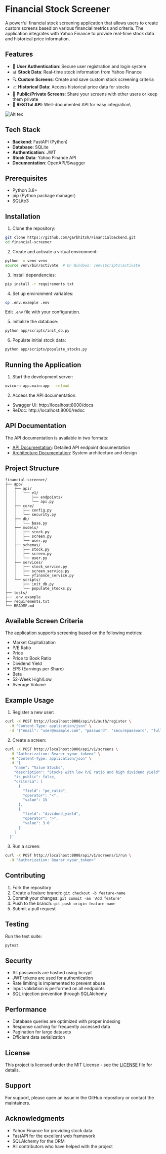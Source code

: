# Financial Stock Screener

A powerful financial stock screening application that allows users to create custom screens based on various financial metrics and criteria. The application integrates with Yahoo Finance to provide real-time stock data and historical price information.

## Features

- 🔐 **User Authentication**: Secure user registration and login system
- 📊 **Stock Data**: Real-time stock information from Yahoo Finance
- 🔍 **Custom Screens**: Create and save custom stock screening criteria
- 📈 **Historical Data**: Access historical price data for stocks
- 👥 **Public/Private Screens**: Share your screens with other users or keep them private
- 📱 **RESTful API**: Well-documented API for easy integration\



![Alt tex](https://github.com/GarbhitSh/Financialbackend/blob/main/dia.png)


## Tech Stack

- **Backend**: FastAPI (Python)
- **Database**: SQLite
- **Authentication**: JWT
- **Stock Data**: Yahoo Finance API
- **Documentation**: OpenAPI/Swagger

## Prerequisites

- Python 3.8+
- pip (Python package manager)
- SQLite3

## Installation

1. Clone the repository:
```bash
git clone https://github.com/garbhitsh/Financialbackend.git
cd financial-screener
```

2. Create and activate a virtual environment:
```bash
python -m venv venv
source venv/bin/activate  # On Windows: venv\Scripts\activate
```

3. Install dependencies:
```bash
pip install -r requirements.txt
```

4. Set up environment variables:
```bash
cp .env.example .env
```
Edit `.env` file with your configuration.

5. Initialize the database:
```bash
python app/scripts/init_db.py
```

6. Populate initial stock data:
```bash
python app/scripts/populate_stocks.py
```

## Running the Application

1. Start the development server:
```bash
uvicorn app.main:app --reload
```

2. Access the API documentation:
- Swagger UI: http://localhost:8000/docs
- ReDoc: http://localhost:8000/redoc

## API Documentation

The API documentation is available in two formats:
- [API Documentation](API_DOCUMENTATION.md): Detailed API endpoint documentation
- [Architecture Documentation](ARCHITECTURE_DIAGRAM.md): System architecture and design

## Project Structure

```
financial-screener/
├── app/
│   ├── api/
│   │   └── v1/
│   │       ├── endpoints/
│   │       └── api.py
│   ├── core/
│   │   ├── config.py
│   │   └── security.py
│   ├── db/
│   │   └── base.py
│   ├── models/
│   │   ├── stock.py
│   │   ├── screen.py
│   │   └── user.py
│   ├── schemas/
│   │   ├── stock.py
│   │   ├── screen.py
│   │   └── user.py
│   ├── services/
│   │   ├── stock_service.py
│   │   ├── screen_service.py
│   │   └── yfinance_service.py
│   └── scripts/
│       ├── init_db.py
│       └── populate_stocks.py
├── tests/
├── .env.example
├── requirements.txt
└── README.md
```

## Available Screen Criteria

The application supports screening based on the following metrics:

- Market Capitalization
- P/E Ratio
- Price
- Price to Book Ratio
- Dividend Yield
- EPS (Earnings per Share)
- Beta
- 52-Week High/Low
- Average Volume

## Example Usage

1. Register a new user:
```bash
curl -X POST http://localhost:8000/api/v1/auth/register \
  -H "Content-Type: application/json" \
  -d '{"email": "user@example.com", "password": "securepassword", "full_name": "John Doe"}'
```

2. Create a screen:
```bash
curl -X POST http://localhost:8000/api/v1/screens \
  -H "Authorization: Bearer <your_token>" \
  -H "Content-Type: application/json" \
  -d '{
    "name": "Value Stocks",
    "description": "Stocks with low P/E ratio and high dividend yield",
    "is_public": false,
    "criteria": [
      {
        "field": "pe_ratio",
        "operator": "<",
        "value": 15
      },
      {
        "field": "dividend_yield",
        "operator": ">",
        "value": 3.0
      }
    ]
  }'
```

3. Run a screen:
```bash
curl -X POST http://localhost:8000/api/v1/screens/1/run \
  -H "Authorization: Bearer <your_token>"
```

## Contributing

1. Fork the repository
2. Create a feature branch: `git checkout -b feature-name`
3. Commit your changes: `git commit -am 'Add feature'`
4. Push to the branch: `git push origin feature-name`
5. Submit a pull request

## Testing

Run the test suite:
```bash
pytest
```

## Security

- All passwords are hashed using bcrypt
- JWT tokens are used for authentication
- Rate limiting is implemented to prevent abuse
- Input validation is performed on all endpoints
- SQL injection prevention through SQLAlchemy

## Performance

- Database queries are optimized with proper indexing
- Response caching for frequently accessed data
- Pagination for large datasets
- Efficient data serialization

## License

This project is licensed under the MIT License - see the [LICENSE](LICENSE) file for details.

## Support

For support, please open an issue in the GitHub repository or contact the maintainers.

## Acknowledgments

- Yahoo Finance for providing stock data
- FastAPI for the excellent web framework
- SQLAlchemy for the ORM
- All contributors who have helped with the project
